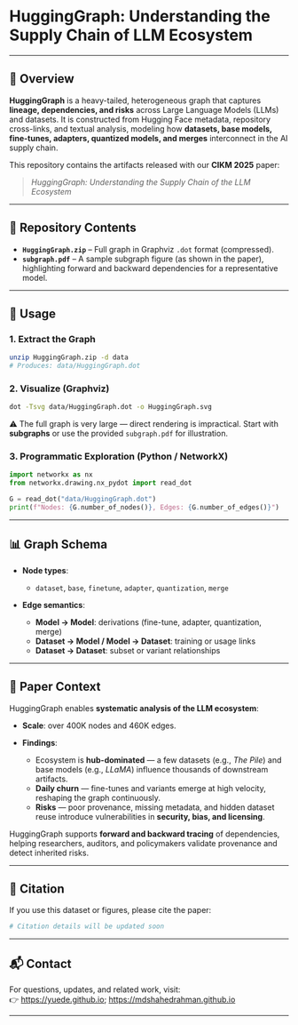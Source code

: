 # HuggingGraph: Understanding the Supply Chain of LLM Ecosystem

---

## 📖 Overview

**HuggingGraph** is a heavy-tailed, heterogeneous graph that captures **lineage, dependencies, and risks** across Large Language Models (LLMs) and datasets.
It is constructed from Hugging Face metadata, repository cross-links, and textual analysis, modeling how **datasets, base models, fine-tunes, adapters, quantized models, and merges** interconnect in the AI supply chain.

This repository contains the artifacts released with our **CIKM 2025** paper:

> *HuggingGraph: Understanding the Supply Chain of the LLM Ecosystem*

---

## 📂 Repository Contents

* **`HuggingGraph.zip`** – Full graph in Graphviz `.dot` format (compressed).
* **`subgraph.pdf`** – A sample subgraph figure (as shown in the paper), highlighting forward and backward dependencies for a representative model.

---

## 🚀 Usage

### 1. Extract the Graph

```bash
unzip HuggingGraph.zip -d data
# Produces: data/HuggingGraph.dot
```

### 2. Visualize (Graphviz)

```bash
dot -Tsvg data/HuggingGraph.dot -o HuggingGraph.svg
```

⚠️ The full graph is very large — direct rendering is impractical. Start with **subgraphs** or use the provided `subgraph.pdf` for illustration.

### 3. Programmatic Exploration (Python / NetworkX)

```python
import networkx as nx
from networkx.drawing.nx_pydot import read_dot

G = read_dot("data/HuggingGraph.dot")
print(f"Nodes: {G.number_of_nodes()}, Edges: {G.number_of_edges()}")
```

---

## 📊 Graph Schema

* **Node types**:

  * `dataset`, `base`, `finetune`, `adapter`, `quantization`, `merge`

* **Edge semantics**:

  * **Model → Model**: derivations (fine-tune, adapter, quantization, merge)
  * **Dataset → Model / Model → Dataset**: training or usage links
  * **Dataset → Dataset**: subset or variant relationships

---

## 📑 Paper Context

HuggingGraph enables **systematic analysis of the LLM ecosystem**:

* **Scale**: over 400K nodes and 460K edges.
* **Findings**:

  * Ecosystem is **hub-dominated** — a few datasets (e.g., *The Pile*) and base models (e.g., *LLaMA*) influence thousands of downstream artifacts.
  * **Daily churn** — fine-tunes and variants emerge at high velocity, reshaping the graph continuously.
  * **Risks** — poor provenance, missing metadata, and hidden dataset reuse introduce vulnerabilities in **security, bias, and licensing**.

HuggingGraph supports **forward and backward tracing** of dependencies, helping researchers, auditors, and policymakers validate provenance and detect inherited risks.

---

## 📎 Citation

If you use this dataset or figures, please cite the paper:

```bibtex
# Citation details will be updated soon

```

---

## 📬 Contact  

For questions, updates, and related work, visit:  
👉 <a href="https://yuede.github.io" target="_blank">https://yuede.github.io</a>; <a href="https://mdshahedrahman.github.io" target="_blank">https://mdshahedrahman.github.io</a>  

---
